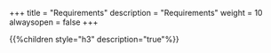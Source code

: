 +++
title = "Requirements"
description = "Requirements"
weight = 10
alwaysopen = false
+++

{{%children style="h3" description="true"%}}